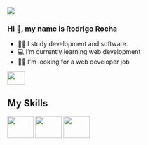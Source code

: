 <a href="https://giphy.com/"> 
    <img align="center" src="https://media.giphy.com/media/f3iwJFOVOwuy7K6FFw/source.gif" target="_blank">
</a>

### Hi 👋, my name is Rodrigo Rocha

- 👨‍🎓 I study development and software.
- 💻 I’m currently learning web development
- 👨‍💻 I'm looking for a web developer job

<a href="https://www.linkedin.com/in/rsarocha-dev/" >
  <img align="center" height="30" width="40" src="https://cdn.jsdelivr.net/gh/devicons/devicon/icons/linkedin/linkedin-original.svg" target="_blank">
</a>

## My Skills

<img height="50" width="60" display="inline-block" src="https://cdn.jsdelivr.net/gh/devicons/devicon/icons/html5/html5-original.svg">  
<img height="50" width="60" display="inline-block" src="https://cdn.jsdelivr.net/gh/devicons/devicon/icons/css3/css3-original.svg">
<img height="50" width="60" display="inline-block" src="https://cdn.jsdelivr.net/gh/devicons/devicon/icons/javascript/javascript-original.svg">
